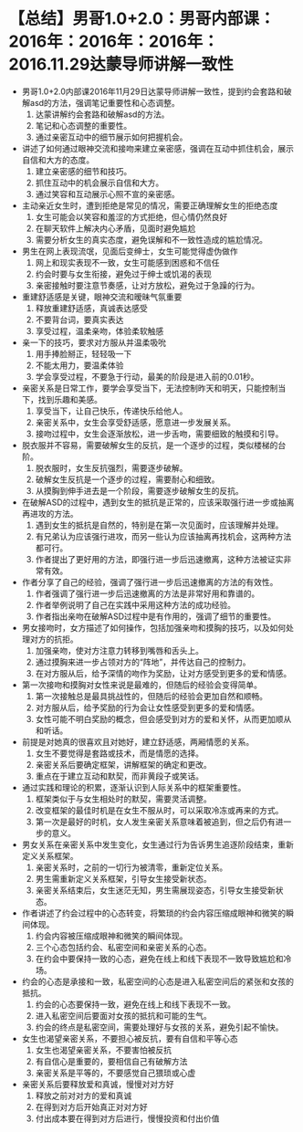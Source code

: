# 【总结】男哥1.0+2.0：男哥内部课：2016年：2016年：2016年：2016.11.29达蒙导师讲解一致性

-   男哥1.0+2.0内部课2016年11月29日达蒙导师讲解一致性，提到约会套路和破解asd的方法，强调笔记重要性和心态调整。
    1.  达蒙讲解约会套路和破解asd的方法。
    2.  笔记和心态调整的重要性。
    3.  通过亲密互动中的细节展示如何把握机会。
-   讲述了如何通过眼神交流和接吻来建立亲密感，强调在互动中抓住机会，展示自信和大方的态度。
    1.  建立亲密感的细节和技巧。
    2.  抓住互动中的机会展示自信和大方。
    3.  通过笑容和互动展示心照不宣的亲密感。
-   主动亲近女生时，遭到拒绝是常见的情况，需要正确理解女生的拒绝态度
    1.  女生可能会以笑容和羞涩的方式拒绝，但心情仍然良好
    2.  在聊天软件上解决内心矛盾，见面时避免尴尬
    3.  需要分析女生的真实态度，避免误解和不一致性造成的尴尬情况。
-   男生在网上表现流氓，见面后变绅士，女生可能觉得虚伪做作
    1.  网上和现实表现不一致，女生可能感到困惑和不信任
    2.  约会时要与女生衔接，避免过于绅士或饥渴的表现
    3.  亲密接触时要注意节奏感，让对方放松，避免过于急躁的行为。
-   重建舒适感是关键，眼神交流和暧昧气氛重要
    1.  释放重建舒适感，真诚表达感受
    2.  不要背台词，要真实表达
    3.  享受过程，温柔亲吻，体验柔软触感
-   亲一下的技巧，要求对方服从并温柔吸吮
    1.  用手捧脸掰正，轻轻吸一下
    2.  不能太用力，要温柔体验
    3.  学会享受过程，不要急于行动，最美的阶段是进入前的0.01秒。
-   亲密关系是日常工作，要学会享受当下，无法控制昨天和明天，只能控制当下，找到乐趣和美感。
    1.  享受当下，让自己快乐，传递快乐给他人。
    2.  亲密关系中，女生会享受舒适感，愿意进一步发展关系。
    3.  接吻过程中，女生会逐渐放松，进一步舌吻，需要细致的触摸和引导。
-   脱衣服并不容易，需要破解女生的反抗，是一个逐步的过程，类似楼梯的台阶。
    1.  脱衣服时，女生反抗强烈，需要逐步破解。
    2.  破解女生反抗是一个逐步的过程，需要耐心和细致。
    3.  从摸胸到伸手进去是一个阶段，需要逐步破解女生的反抗。
-   在破解ASD的过程中，遇到女生的抵抗是正常的，应该采取强行进一步或抽离再进攻的方法。
    1.  遇到女生的抵抗是自然的，特别是在第一次见面时，应该理解并处理。
    2.  有兄弟认为应该强行进攻，而另一些认为应该抽离再找机会，这两种方法都可行。
    3.  作者提出了更好用的方法，即强行进一步后迅速撤离，这种方法被证实非常有效。
-   作者分享了自己的经验，强调了强行进一步后迅速撤离的方法的有效性。
    1.  作者强调了强行进一步后迅速撤离的方法是非常好用和靠谱的。
    2.  作者举例说明了自己在实践中采用这种方法的成功经验。
    3.  作者指出亲吻在破解ASD过程中是有作用的，强调了细节的重要性。
-   男女接吻时，女方描述了如何操作，包括加强亲吻和摸胸的技巧，以及如何处理对方的抗拒。
    1.  加强亲吻，使对方注意力转移到嘴唇和舌头上。
    2.  通过摸胸来进一步占领对方的“阵地”，并传达自己的控制力。
    3.  在对方服从后，给予深情的吻作为奖励，让对方感受到更多的爱和情感。
-   第一次接吻和摸胸对女性来说是最难的，但随后的经验会变得简单。
    1.  第一次接触总是最具挑战性的，但随后的经验会更加自然和顺畅。
    2.  对方服从后，给予奖励的行为会让女性感受到更多的爱和情感。
    3.  女性可能不明白奖励的概念，但会感受到对方的爱和关怀，从而更加顺从和听话。
-   前提是对她真的很喜欢且对她好，建立舒适感，两厢情愿的关系。
    1.  女生不要觉得是套路或技术，而是情愿的选择。
    2.  亲密关系后要确定框架，讲解框架的确定和更改。
    3.  重点在于建立互动和默契，而非黄段子或笑话。
-   通过实践和理论的积累，逐渐认识到人际关系中的框架重要性。
    1.  框架类似于与女生相处时的默契，需要灵活调整。
    2.  改变框架的最佳时机是在女生不服从时，可以采取冷冻或再来的方式。
    3.  第一次是最好的时机，女人发生亲密关系意味着被追到，但之后仍有进一步的意义。
-   男女关系在亲密关系中发生变化，女生通过行为告诉男生追逐阶段结束，重新定义关系框架。
    1.  亲密关系时，之前的一切行为被清零，重新定位关系。
    2.  男生需重新定义关系框架，引导女生接受新状态。
    3.  亲密关系结束后，女生迷茫无知，男生需展现姿态，引导女生接受新状态。
-   作者讲述了约会过程中的心态转变，将繁琐的约会内容压缩成眼神和微笑的瞬间体现。
    1.  约会内容被压缩成眼神和微笑的瞬间体现。
    2.  三个心态包括约会、私密空间和亲密关系的心态。
    3.  在约会中要保持一致的心态，避免在线上和线下表现不一致导致尴尬和冷场。
-   约会的心态是承接和一致，私密空间的心态是进入私密空间后的紧张和女孩的抵抗。
    1.  约会的心态要保持一致，避免在线上和线下表现不一致。
    2.  进入私密空间后要面对女孩的抵抗和可能的生气。
    3.  约会的终点是私密空间，需要处理好与女孩的关系，避免引起不愉快。
-   女生也渴望亲密关系，不要担心被反抗，要有自信和平等心态
    1.  女生也渴望亲密关系，不要害怕被反抗
    2.  有自信心是重要的，要相信自己有破解方法
    3.  亲密关系是平等的，不要感觉自己猥琐或心虚
-   亲密关系后要释放爱和真诚，慢慢对对方好
    1.  释放之前对对方的爱和真诚
    2.  在得到对方后开始真正对对方好
    3.  付出成本要在得到对方后进行，慢慢投资和付出价值